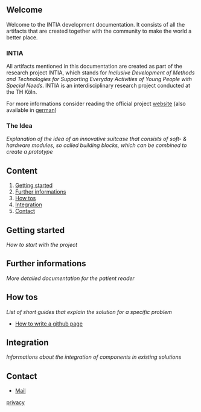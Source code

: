 ## Welcome
Welcome to the INTIA development documentation. It consists of all the artifacts that are created together with the community to make the world a better place. 

### INTIA
All artifacts mentioned in this documentation are created as part of the research project INTIA, which stands for *Inclusive Development of Methods and Technologies for Supporting Everyday Activities of Young People with Special Needs*.
INTIA is an interdisciplinary research project conducted at the TH Köln.

For more informations consider reading the official project [website](https://dites.web.th-koeln.de/forschung/projekte/research-projects-intia/) (also available in [german](https://dites.web.th-koeln.de/forschung/projekte/intia/))

### The Idea
*Explanation of the idea of an innovative suitcase that consists of soft- & hardware modules, so called building blocks, which can be combined to create a prototype*

## Content
1. [Getting started](#Getting-started)
1. [Further informations](#Further-informations)
1. [How tos](#How-tos)
1. [Integration](#Integration)
1. [Contact](#contact)

## Getting started
*How to start with the project*

## Further informations
*More detailed documentation for the patient reader*

## How tos 
*List of short guides that explain the solution for a specific problem*
- [How to write a github page](how_tos/how_to_write_a_github_page.md)

## Integration
*Informations about the integration of components in existing solutions*

## Contact
- [Mail](mailto:INTIA@th-koeln.de)

[privacy](privacy.md)
